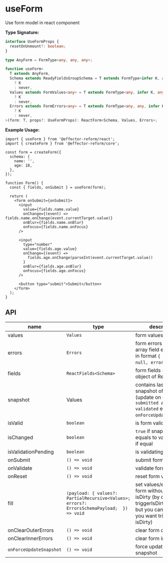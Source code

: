 # useForm

Use form model in react component

**Type Signature:**

```ts
interface UseFormProps {
  resetOnUnmount?: boolean;
}

type AnyForm = FormType<any, any, any>;

function useForm<
  T extends AnyForm,
  Schema extends ReadyFieldsGroupSchema = T extends FormType<infer K, any, any>
    ? K
    : never,
  Values extends FormValues<any> = T extends FormType<any, infer K, any>
    ? K
    : never,
  Errors extends FormErrors<any> = T extends FormType<any, any, infer K>
    ? K
    : never,
>(form: T, props?: UseFormProps): ReactForm<Schema, Values, Errors>;
```

**Example Usage:**

```tsx
import { useForm } from '@effector-reform/react';
import { createForm } from '@effector-reform/core';

const form = createForm({
  schema: {
    name: '',
    age: 18,
  },
});

function Form() {
  const { fields, onSubmit } = useForm(form);

  return (
    <form onSubmit={onSubmit}>
      <input
        value={fields.name.value}
        onChange={(event) => fields.name.onChange(event.currentTarget.value)}
        onBlur={fields.name.onBlur}
        onFocus={fields.name.onFocus}
      />

      <input
        type="number"
        value={fields.age.value}
        onChange={(event) =>
          fields.age.onChange(parseInt(event.currentTarget.value))
        }
        onBlur={fields.age.onBlur}
        onFocus={fields.age.onFocus}
      />

      <button type="submit">Submit</button>
    </form>
  );
}
```

## API

| name                      | type                                                                                         | description                                                                                                                               |
| ------------------------- | -------------------------------------------------------------------------------------------- | ----------------------------------------------------------------------------------------------------------------------------------------- |
| values                    | `Values`                                                                                   | form values                                                                                                                               |
| errors                    | `Errors`                                                                                   | form errors (**_Note:_** array field error stored in format `{ error: null, errors: [] }`)                                      |
| fields                    | `ReactFields<Schema>`                                                                      | form fields (contains object of ReactFields)                                                                                              |
| snapshot                  | Values                                                                                       | contains last saved snapshot of values (update on every `submitted and validated` event or by `onForceUpdateSnapshot`)                |
| isValid                   | `boolean`                                                                                  | is form valid                                                                                                                             |
| isChanged                 | `boolean`                                                                                  | `true` if snapshot not equals to values, `false` if equal                                                                             |
| isValidationPending       | `boolean`                                                                                  | is validating                                                                                                                             |
| onSubmit                  | `() => void`                                                                               | submit form                                                                                                                               |
| onValidate                | `() => void`                                                                               | validate form                                                                                                                             |
| onReset                   | `() => void`                                                                               | reset form values                                                                                                                         |
| fill                      | `(payload: { values?: PartialRecursive<Values>; errors?: ErrorsSchemaPayload;  }) => void` | set values/errors of form without trigger isDirty (by default triggerIsDirty = false, but you can pass true if you want trigger isDirty) |
| onClearOuterErrors        | `() => void`                                                                               | clear form outer errors                                                                                                                   |
| onClearInnerErrors        | `() => void`                                                                               | clear form inner errors                                                                                                                   |
| `onForceUpdateSnapshot` | `() => void`                                                                               | force update of snapshot                                                                                                                  |
